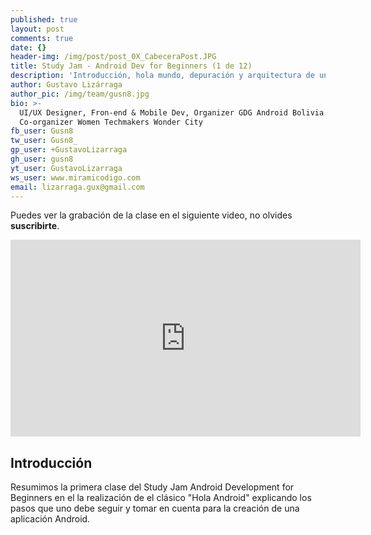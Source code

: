 ```yaml
---
published: true
layout: post
comments: true
date: {}
header-img: /img/post/post_0X_CabeceraPost.JPG
title: Study Jam - Android Dev for Beginners (1 de 12)
description: 'Introducción, hola mundo, depuración y arquitectura de un proyecto'
author: Gustavo Lizárraga
author_pic: /img/team/gusn8.jpg
bio: >-
  UI/UX Designer, Fron-end & Mobile Dev, Organizer GDG Android Bolivia y
  Co-organizer Women Techmakers Wonder City
fb_user: Gusn8
tw_user: Gusn8_
gp_user: +GustavoLizarraga
gh_user: gusn8
yt_user: GustavoLizarraga
ws_user: www.miramicodigo.com
email: lizarraga.gux@gmail.com
---
```

Puedes ver la grabación de la clase en el siguiente video, no olvides **suscribirte**.

<iframe width="560" height="315" src="https://www.youtube.com/embed/9h-Jbl7-MMQ" frameborder="0" allowfullscreen></iframe>

## Introducción

Resumimos la primera clase del Study Jam Android Development for Beginners en el la realización de el clásico "Hola Android" explicando los pasos que uno debe seguir y tomar en cuenta para la creación de una aplicación Android.
